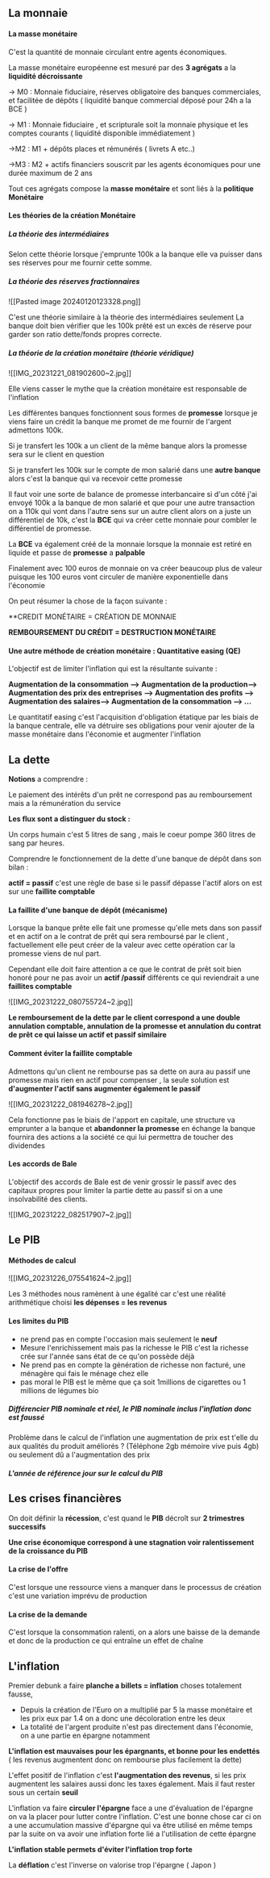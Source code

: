 ## La monnaie

#### La masse monétaire

C'est la quantité de monnaie circulant entre agents économiques.

La masse monétaire européenne est mesuré par des **3 agrégats** a la **liquidité décroissante**


-> M0 : Monnaie fiduciaire, réserves obligatoire des banques commerciales, et facilitée de dépôts ( liquidité banque commercial déposé pour 24h a la BCE )

-> M1 : Monnaie fiduciaire , et scripturale soit la monnaie physique et les comptes courants ( liquidité disponible immédiatement )

->M2 : M1 + dépôts places et rémunérés ( livrets A etc..)

->M3 : M2 + actifs financiers souscrit par les agents économiques pour une durée maximum de 2 ans


Tout ces agrégats compose la **masse monétaire**  et sont liés à la **politique Monétaire**





#### Les théories de la création Monétaire
#####  La théorie des intermédiaires

Selon cette théorie lorsque j'emprunte 100k a la banque elle va puisser dans ses réserves pour me fournir cette somme. 

##### La théorie des réserves fractionnaires

![[Pasted image 20240120123328.png]]

C'est une théorie similaire à la théorie des intermédiaires seulement La banque doit bien vérifier que les 100k prêté est un excès de réserve pour garder son ratio dette/fonds propres correcte.

##### La théorie de la création monétaire (théorie véridique)


![[IMG_20231221_081902600~2.jpg]]

Elle viens casser le mythe que la création monétaire est responsable de l'inflation 

Les différentes banques fonctionnent  sous formes de **promesse** lorsque je viens faire un crédit la banque me promet de me fournir de l'argent admettons 100k.

Si je transfert les 100k a un client de la même banque alors la promesse sera sur le client en question 

Si je transfert les 100k sur le compte de mon salarié dans une **autre banque** alors c'est la banque qui va recevoir cette promesse

Il faut voir une sorte de balance de promesse interbancaire si d'un côté j'ai envoyé 100k a la banque de mon salarié et que pour une autre transaction on a 110k qui vont dans l'autre sens sur un autre client alors on a juste un différentiel de 10k, c'est la **BCE** qui va créer cette monnaie pour combler le différentiel de promesse.

La **BCE** va également créé de la monnaie lorsque la monnaie est retiré en liquide et passe de **promesse** a **palpable**

Finalement avec 100 euros de monnaie on va créer beaucoup plus de valeur puisque les 100 euros vont circuler de manière exponentielle dans l'économie 

On peut résumer la chose de la façon suivante :

**CREDIT MONÉTAIRE = CRÉATION DE MONNAIE

**REMBOURSEMENT DU CRÉDIT = DESTRUCTION MONÉTAIRE**

#### Une autre méthode de création monétaire : Quantitative easing (QE)

L'objectif est de limiter l'inflation qui est la résultante suivante : 

**Augmentation de la consommation --> 
Augmentation de la production-->
Augmentation des prix des entreprises -->
Augmentation des profits -->
Augmentation des salaires-->
Augmentation de la consommation --> ...**


Le quantitatif easing c'est l'acquisition d'obligation étatique par les biais de la banque centrale, elle va détruire ses obligations pour venir ajouter de la masse monétaire dans l'économie et augmenter l'inflation



## La dette 

**Notions** a comprendre :

Le paiement des intérêts d'un prêt ne correspond pas au remboursement mais a la rémunération du service 

**Les flux sont a distinguer du stock :**

Un corps humain c'est 5 litres de sang , mais le coeur pompe 360 litres de sang par heures.


Comprendre le fonctionnement de la dette d'une banque de dépôt dans son bilan :

**actif = passif** c'est une règle de base si le passif dépasse l'actif alors on est sur une **faillite comptable**

#### La faillite d'une banque de dépôt (mécanisme)

Lorsque la banque prête elle fait une promesse qu'elle mets dans son passif et en actif on a le contrat de prêt qui sera remboursé par le client , factuellement elle peut créer de la valeur avec cette opération car la promesse viens de nul part.

Cependant elle doit faire attention a ce que le contrat de prêt soit bien honoré pour ne pas avoir un **actif /passif** différents ce qui reviendrait a une **faillites comptable**

![[IMG_20231222_080755724~2.jpg]]

**Le remboursement de la dette par le client correspond a une double annulation comptable, annulation de la promesse et annulation du contrat de prêt ce qui laisse un actif et passif similaire**


#### Comment éviter la faillite comptable 

Admettons qu'un client ne rembourse pas sa dette on aura au passif une promesse mais rien en actif pour compenser , la seule solution est **d'augmenter l'actif sans augmenter également le passif**

![[IMG_20231222_081946278~2.jpg]]


Cela fonctionne pas le biais de l'apport en capitale, une structure va emprunter a la banque et **abandonner la promesse** en échange la banque fournira des actions a la société ce qui lui permettra de toucher des dividendes 

#### Les accords de Bale 

L'objectif des accords de Bale est de venir grossir le passif avec des capitaux propres pour limiter la partie dette au passif si on a une insolvabilité des clients.

![[IMG_20231222_082517907~2.jpg]]








## Le PIB

#### Méthodes de calcul

![[IMG_20231226_075541624~2.jpg]]

Les 3 méthodes nous ramènent à une égalité car c'est une réalité arithmétique choisi **les dépenses = les revenus**


#### Les limites du PIB 

- ne prend pas en compte l'occasion mais seulement le **neuf**
- Mesure l'enrichissement mais pas la richesse le PIB c'est la richesse crée sur l'année sans état de ce qu'on possède déjà
- Ne prend pas en compte la génération de richesse non facturé, une ménagère qui fais le ménage chez elle 
- pas moral le PIB est le même que ça soit 1millions de cigarettes ou 1 millions de légumes bio 


##### **Différencier PIB nominale et réel, le PIB nominale inclus l'inflation donc est faussé**

Problème dans le calcul de l'inflation une augmentation de prix est t'elle du aux qualités du produit améliorés ? (Téléphone 2gb mémoire vive puis 4gb) ou seulement dû a l'augmentation des prix 


##### L'année de référence jour sur le calcul du PIB 






## Les crises financières

On doit définir la **récession**, c'est quand le **PIB** décroît sur **2 trimestres successifs**

**Une crise économique correspond à une stagnation voir ralentissement de la croissance du PIB**

#### La crise de l'offre 

C'est lorsque une ressource viens a manquer dans le processus de création c'est une variation imprévu de production  

#### La crise de la demande 

C'est lorsque la consommation ralenti, on a alors une baisse de la demande et donc de la production ce qui entraîne un effet de chaîne


## L'inflation

Premier debunk a faire **planche a billets = inflation**  choses totalement fausse,  

- Depuis la création de l'Euro on a multiplié par 5 la masse monétaire et les prix eux par 1.4 on a donc une décoloration entre les deux 
- La totalité de l'argent produite n'est pas directement dans l'économie, on a une partie en épargne notamment

**L'inflation est mauvaises pour les épargnants, et bonne pour les endettés** ( les revenus augmentent donc on rembourse plus facilement la dette)

L'effet positif de l'inflation c'est **l'augmentation des revenus**, si les prix augmentent les salaires aussi donc les taxes également. Mais il faut rester sous un certain **seuil**

L'inflation va faire **circuler l'épargne** face a une d'évaluation de l'épargne on va la placer pour lutter contre l'inflation. C'est une bonne chose car ci on a une accumulation massive d'épargne qui va être utilisé en même temps par la suite on va avoir une inflation forte lié a l'utilisation de cette épargne 

**L'inflation stable permets d'éviter l'inflation trop forte**


La **déflation** c'est l'inverse on valorise trop l'épargne ( Japon )







